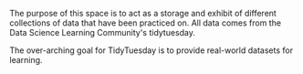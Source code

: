 The purpose of this space is to act as a storage and exhibit of different collections of data that have been practiced on. All data comes from the Data Science Learning Community's tidytuesday. 

The over-arching goal for TidyTuesday is to provide real-world datasets for learning.
